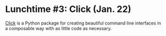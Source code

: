 # Lunchtime #3: Click (Jan. 22)

[Click](https://click.palletsprojects.com/en/8.0.x/) is a Python package for creating beautiful command line interfaces
in a composable way with as little code as necessary.
